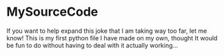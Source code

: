 # MySourceCode
If you want to help expand this joke that I am taking way too far, let me know!
This is my first python file I have made on my own, thought It would be fun to do without having to deal with it actually working...
